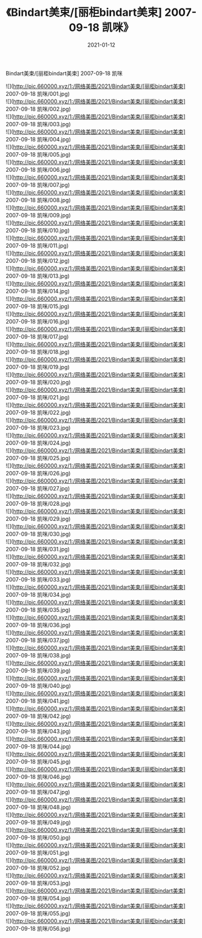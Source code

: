 ﻿---
layout: post
title:  《Bindart美束/[丽柜bindart美束] 2007-09-18 凯咪》
date:   2021-01-12
img: http://pic.660000.xyz/1:/网络美图/2021/Bindart美束/[丽柜bindart美束] 2007-09-18 凯咪/000.jpg
categories: [美女, 清纯, 唯美]
---

Bindart美束/[丽柜bindart美束] 2007-09-18 凯咪

 ![](http://pic.660000.xyz/1:/网络美图/2021/Bindart美束/[丽柜bindart美束] 2007-09-18 凯咪/001.jpg) <br>![](http://pic.660000.xyz/1:/网络美图/2021/Bindart美束/[丽柜bindart美束] 2007-09-18 凯咪/002.jpg) <br>![](http://pic.660000.xyz/1:/网络美图/2021/Bindart美束/[丽柜bindart美束] 2007-09-18 凯咪/003.jpg) <br>![](http://pic.660000.xyz/1:/网络美图/2021/Bindart美束/[丽柜bindart美束] 2007-09-18 凯咪/004.jpg) <br>![](http://pic.660000.xyz/1:/网络美图/2021/Bindart美束/[丽柜bindart美束] 2007-09-18 凯咪/005.jpg) <br>![](http://pic.660000.xyz/1:/网络美图/2021/Bindart美束/[丽柜bindart美束] 2007-09-18 凯咪/006.jpg) <br>![](http://pic.660000.xyz/1:/网络美图/2021/Bindart美束/[丽柜bindart美束] 2007-09-18 凯咪/007.jpg) <br>![](http://pic.660000.xyz/1:/网络美图/2021/Bindart美束/[丽柜bindart美束] 2007-09-18 凯咪/008.jpg) <br>![](http://pic.660000.xyz/1:/网络美图/2021/Bindart美束/[丽柜bindart美束] 2007-09-18 凯咪/009.jpg) <br>![](http://pic.660000.xyz/1:/网络美图/2021/Bindart美束/[丽柜bindart美束] 2007-09-18 凯咪/010.jpg) <br>![](http://pic.660000.xyz/1:/网络美图/2021/Bindart美束/[丽柜bindart美束] 2007-09-18 凯咪/011.jpg) <br>![](http://pic.660000.xyz/1:/网络美图/2021/Bindart美束/[丽柜bindart美束] 2007-09-18 凯咪/012.jpg) <br>![](http://pic.660000.xyz/1:/网络美图/2021/Bindart美束/[丽柜bindart美束] 2007-09-18 凯咪/013.jpg) <br>![](http://pic.660000.xyz/1:/网络美图/2021/Bindart美束/[丽柜bindart美束] 2007-09-18 凯咪/014.jpg) <br>![](http://pic.660000.xyz/1:/网络美图/2021/Bindart美束/[丽柜bindart美束] 2007-09-18 凯咪/015.jpg) <br>![](http://pic.660000.xyz/1:/网络美图/2021/Bindart美束/[丽柜bindart美束] 2007-09-18 凯咪/016.jpg) <br>![](http://pic.660000.xyz/1:/网络美图/2021/Bindart美束/[丽柜bindart美束] 2007-09-18 凯咪/017.jpg) <br>![](http://pic.660000.xyz/1:/网络美图/2021/Bindart美束/[丽柜bindart美束] 2007-09-18 凯咪/018.jpg) <br>![](http://pic.660000.xyz/1:/网络美图/2021/Bindart美束/[丽柜bindart美束] 2007-09-18 凯咪/019.jpg) <br>![](http://pic.660000.xyz/1:/网络美图/2021/Bindart美束/[丽柜bindart美束] 2007-09-18 凯咪/020.jpg) <br>![](http://pic.660000.xyz/1:/网络美图/2021/Bindart美束/[丽柜bindart美束] 2007-09-18 凯咪/021.jpg) <br>![](http://pic.660000.xyz/1:/网络美图/2021/Bindart美束/[丽柜bindart美束] 2007-09-18 凯咪/022.jpg) <br>![](http://pic.660000.xyz/1:/网络美图/2021/Bindart美束/[丽柜bindart美束] 2007-09-18 凯咪/023.jpg) <br>![](http://pic.660000.xyz/1:/网络美图/2021/Bindart美束/[丽柜bindart美束] 2007-09-18 凯咪/024.jpg) <br>![](http://pic.660000.xyz/1:/网络美图/2021/Bindart美束/[丽柜bindart美束] 2007-09-18 凯咪/025.jpg) <br>![](http://pic.660000.xyz/1:/网络美图/2021/Bindart美束/[丽柜bindart美束] 2007-09-18 凯咪/026.jpg) <br>![](http://pic.660000.xyz/1:/网络美图/2021/Bindart美束/[丽柜bindart美束] 2007-09-18 凯咪/027.jpg) <br>![](http://pic.660000.xyz/1:/网络美图/2021/Bindart美束/[丽柜bindart美束] 2007-09-18 凯咪/028.jpg) <br>![](http://pic.660000.xyz/1:/网络美图/2021/Bindart美束/[丽柜bindart美束] 2007-09-18 凯咪/029.jpg) <br>![](http://pic.660000.xyz/1:/网络美图/2021/Bindart美束/[丽柜bindart美束] 2007-09-18 凯咪/030.jpg) <br>![](http://pic.660000.xyz/1:/网络美图/2021/Bindart美束/[丽柜bindart美束] 2007-09-18 凯咪/031.jpg) <br>![](http://pic.660000.xyz/1:/网络美图/2021/Bindart美束/[丽柜bindart美束] 2007-09-18 凯咪/032.jpg) <br>![](http://pic.660000.xyz/1:/网络美图/2021/Bindart美束/[丽柜bindart美束] 2007-09-18 凯咪/033.jpg) <br>![](http://pic.660000.xyz/1:/网络美图/2021/Bindart美束/[丽柜bindart美束] 2007-09-18 凯咪/034.jpg) <br>![](http://pic.660000.xyz/1:/网络美图/2021/Bindart美束/[丽柜bindart美束] 2007-09-18 凯咪/035.jpg) <br>![](http://pic.660000.xyz/1:/网络美图/2021/Bindart美束/[丽柜bindart美束] 2007-09-18 凯咪/036.jpg) <br>![](http://pic.660000.xyz/1:/网络美图/2021/Bindart美束/[丽柜bindart美束] 2007-09-18 凯咪/037.jpg) <br>![](http://pic.660000.xyz/1:/网络美图/2021/Bindart美束/[丽柜bindart美束] 2007-09-18 凯咪/038.jpg) <br>![](http://pic.660000.xyz/1:/网络美图/2021/Bindart美束/[丽柜bindart美束] 2007-09-18 凯咪/039.jpg) <br>![](http://pic.660000.xyz/1:/网络美图/2021/Bindart美束/[丽柜bindart美束] 2007-09-18 凯咪/040.jpg) <br>![](http://pic.660000.xyz/1:/网络美图/2021/Bindart美束/[丽柜bindart美束] 2007-09-18 凯咪/041.jpg) <br>![](http://pic.660000.xyz/1:/网络美图/2021/Bindart美束/[丽柜bindart美束] 2007-09-18 凯咪/042.jpg) <br>![](http://pic.660000.xyz/1:/网络美图/2021/Bindart美束/[丽柜bindart美束] 2007-09-18 凯咪/043.jpg) <br>![](http://pic.660000.xyz/1:/网络美图/2021/Bindart美束/[丽柜bindart美束] 2007-09-18 凯咪/044.jpg) <br>![](http://pic.660000.xyz/1:/网络美图/2021/Bindart美束/[丽柜bindart美束] 2007-09-18 凯咪/045.jpg) <br>![](http://pic.660000.xyz/1:/网络美图/2021/Bindart美束/[丽柜bindart美束] 2007-09-18 凯咪/046.jpg) <br>![](http://pic.660000.xyz/1:/网络美图/2021/Bindart美束/[丽柜bindart美束] 2007-09-18 凯咪/047.jpg) <br>![](http://pic.660000.xyz/1:/网络美图/2021/Bindart美束/[丽柜bindart美束] 2007-09-18 凯咪/048.jpg) <br>![](http://pic.660000.xyz/1:/网络美图/2021/Bindart美束/[丽柜bindart美束] 2007-09-18 凯咪/049.jpg) <br>![](http://pic.660000.xyz/1:/网络美图/2021/Bindart美束/[丽柜bindart美束] 2007-09-18 凯咪/050.jpg) <br>![](http://pic.660000.xyz/1:/网络美图/2021/Bindart美束/[丽柜bindart美束] 2007-09-18 凯咪/051.jpg) <br>![](http://pic.660000.xyz/1:/网络美图/2021/Bindart美束/[丽柜bindart美束] 2007-09-18 凯咪/052.jpg) <br>![](http://pic.660000.xyz/1:/网络美图/2021/Bindart美束/[丽柜bindart美束] 2007-09-18 凯咪/053.jpg) <br>![](http://pic.660000.xyz/1:/网络美图/2021/Bindart美束/[丽柜bindart美束] 2007-09-18 凯咪/054.jpg) <br>![](http://pic.660000.xyz/1:/网络美图/2021/Bindart美束/[丽柜bindart美束] 2007-09-18 凯咪/055.jpg) <br>![](http://pic.660000.xyz/1:/网络美图/2021/Bindart美束/[丽柜bindart美束] 2007-09-18 凯咪/056.jpg) <br>